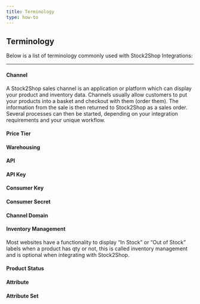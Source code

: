 ```yaml
---
title: Terminology
type: how-to
---
```


## Terminology

Below is a list of terminology commonly used with Stock2Shop Integrations:

---

#### Channel

A Stock2Shop sales channel is an application or platform which can display your product and inventory data. Channels 
usually allow customers to put your products into a basket and checkout with them (order them). The information from the
sale is then returned to Stock2Shop as a sales order. Several processes can then be started, depending on your 
integration requirements and your unique workflow.

#### Price Tier

#### Warehousing

#### API

#### API Key

#### Consumer Key

#### Consumer Secret

#### Channel Domain

#### Inventory Management

Most websites have a functionality to display “In Stock” or “Out of Stock” labels when a product has qty or not, 
this is called inventory management and is optional when integrating with Stock2Shop.

#### Product Status

#### Attribute

#### Attribute Set





